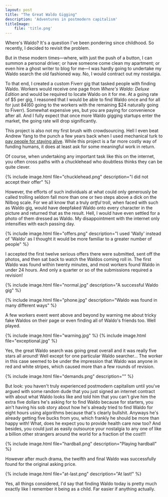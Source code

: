 ```yaml
---
layout: post
title: "The Great Waldo Gigging"
description: 'Adventures in postmodern capitalism'
titleImage:
    file: 'title.png'
---
```


Where's Waldo? It's a question I've been pondering since childhood. So recently, I decided to revisit the problem.

But in these modern times—where, with just the push of a button, I can summon a personal driver; or have someone come clean my apartment; or even hire a ghost writer to blog for me—I was hardly going to undertake my Waldo search the old fashioned way. No, I would contract out my nostalgia.

To that end, I created a custom Fiverr gig that tasked people with finding Waldo. Workers would receive one page from *Where's Waldo: Deluxe Edition* and would be required to locate Waldo on it for me. At a going rate of $5 per gig, I reasoned that I would be able to find Waldo once and for all for just $84 ($60 going to the workers with the remaining $24 naturally going to Fiverr). Somewhat expensive yes, but you are paying for convenience after all. And I fully expect that once more Waldo gigging startups enter the market, the going rate will drop significantly.

This project is also not my first brush with crowdsourcing. Hell I even beat Andrew Yang to the punch a few years back when I used mechanical turk to [pay people for staying alive](/staying-alive). While this project is a far more costly way of funding humans, it does at least ask for some meaningful work in return.

Of course, when undertaking any important task like this on the internet, you often cross paths with a chucklehead who doubtless thinks they can be quite clever.

{% include image.html file="chucklehead.png" description="I did not accept their offer" %}

However, the efforts of such individuals at what could only generously be called trolling seldom fall more than one or two steps above a dick on the Nilbog scale. For we all know that a truly *artful* troll, when faced with such as Waldo gig, would have deepfaked Waldo onto every character in the picture and returned that as the result. Hell, I would have even settled for a photo of them dressed as Waldo. My disappointment with the internet only intensifies with each passing day.

{% include image.html file="offers.png" description="I used 'Wally' instead of 'Waldo' as I thought it would be more familiar to a greater number of people" %}

I accepted the first twelve serious offers there were submitted, sent off the photos, and then sat back to watch the Waldos coming roll in. The first Waldo was found within twenty minutes, and most workers found Waldo in under 24 hours. And only a quarter or so of the submissions required a revision!

{% include image.html file="normal.jpg" description="A successful Waldo gig" %}

{% include image.html file="phone.jpg" description="Waldo was found in many different ways" %}

A few workers event went above and beyond by warning me about tricky fake Waldos on their page or even finding all of Waldo's friends too. Well played.

{% include image.html file="warning.jpg" %}
{% include image.html file="exceptional.jpg" %}

Yes, the great Waldo search was going great overall and it was really five stars all around! Well except for one particular Waldo searcher... The worker in this case seemed to be under the impression that Waldo was anyone in red and white stripes, which caused more than a few rounds of revision.

{% include image.html file="demands.png" description="" %}

But look: you haven't truly experienced postmodern capitalism until you've argued with some random dude that you just signed an internet contract with about what Waldo looks like and told him that you can't give him the extra five dollars he's asking for to find Waldo because for starters, you ain't having his sob story about how he's already tried to find Waldo for eight hours using algorithms because that's clearly bullshit. Anyways he's already getting five bucks from you, which frankly he should be more than happy with! What, does he expect you to provide health care now too? And besides, you could just as easily outsource your nostalgia to any one of like a billion other strangers around the world for a fraction of the cost!!! 

{% include image.html file="hardball.png" description="Playing hardball" %}

However after much drama, the twelfth and final Waldo was successfully found for the original asking price.

{% include image.html file="at-last.png" description="At last!" %}

Yes, all things considered, I'd say that finding Waldo today is pretty much exactly like I remember it being as a child. Far easier if anything actually.